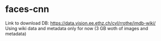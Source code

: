 # faces-cnn
Link to download DB: https://data.vision.ee.ethz.ch/cvl/rrothe/imdb-wiki/ <br>
Using wiki data and metadata only for now (3 GB woth of images and metadata)
